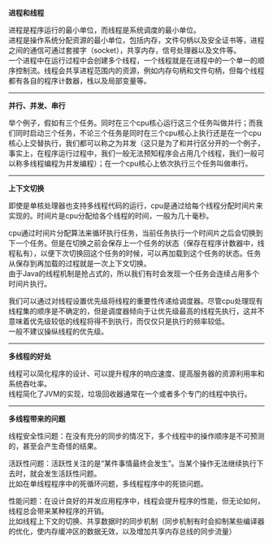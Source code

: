**进程和线程**  

进程是程序运行的最小单位，而线程是系统调度的最小单位。   
进程是操作系统分配资源的最小单位，包括内存，文件句柄以及安全证书等，进程之间的通信可通过套接字（socket），共享内存，信号处理器以及文件等。  
一个进程中在运行过程中会创建多个线程，一个线程就是在进程中的一个单一的顺序控制流。线程会共享进程范围内的资源，例如内存句柄和文件句柄，但每个线程都有各自的程序计数器，栈以及局部变量等。   

---

**并行、并发、串行** 
 
举个例子，假如有三个任务。同时在三个cpu核心运行这三个任务叫做并行；而我们同时启动三个任务，不论三个任务是同时在三个cpu核心上执行还是在一个cpu核心上交替执行，我们都可以称之为并发（这只是为了和并行区分开的一个例子，事实上，在程序运行过程中，我们一般无法预知程序会占用几个线程，我们一般可以称多线程编程为并发编程）；在一个cpu核心上依次执行三个任务叫做串行。

---

**上下文切换**   

即使是单核处理器也支持多线程代码的运行，cpu是通过给每个线程分配时间片来实现的。时间片是cpu分配给各个线程的时间，一般为几十毫秒。
  
cpu通过时间片分配算法来循环执行任务，当前任务执行一个时间片之后会切换到下一个任务。但是在切换之前会保存上一个任务的状态（保存在程序计数器中，线程私有），以便下次切换回这个任务的时候，可以再加载到这个任务的状态。任务从保存到再加载的过程就是一次上下文切换。  
由于Java的线程机制是抢占式的，所以我们有时会发现一个任务会连续占用多个时间片执行。  

我们可以通过对线程设置优先级将线程的重要性传递给调度器。尽管cpu处理现有线程集的顺序是不确定的，但是调度器倾向于让优先级最高的线程先执行，这并不意味着优先级较低的线程将得不到执行，而仅仅只是执行的频率较低。  
一般不建议操纵线程的优先级。

---
**多线程的好处**  

线程可以简化程序的设计、可以提升程序的响应速度、提高服务器的资源利用率和系统吞吐率。  
线程简化了JVM的实现，垃圾回收器通常在一个或者多个专门的线程中执行。

---
**多线程带来的问题**

线程安全性问题：在没有充分的同步的情况下，多个线程中的操作顺序是不可预测的，甚至会产生奇怪的结果。  

活跃性问题：活跃性关注的是“某件事情最终会发生”。当某个操作无法继续执行下去时，就会发生活跃性问题。  
比如在单线程程序中的死循环问题，多线程程序中的死锁问题。

性能问题：在设计良好的并发应用程序中，线程会提升程序的性能，但无论如何，线程总会带来某种程序的开销。  
比如线程上下文的切换、共享数据时的同步机制（同步机制有时会抑制某些编译器的优化，使内存缓冲区的数据无效，以及增加共享内存总线的同步流量）

